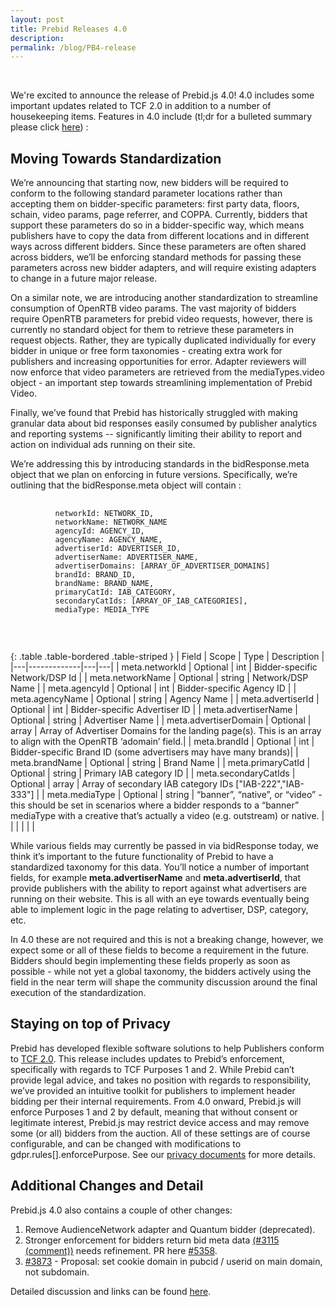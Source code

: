 ```yaml
---
layout: post
title: Prebid Releases 4.0
description:
permalink: /blog/PB4-release
---
```


<br>

We're excited to announce the release of Prebid.js 4.0!  4.0 includes some important updates related to TCF 2.0 in addition to a number of housekeeping items.  Features in 4.0 include (tl;dr for a bulleted summary please click [here](https://github.com/prebid/Prebid.js/releases)) :

## Moving Towards Standardization

We’re announcing that starting now, new bidders will be required to conform to the following standard parameter locations rather than accepting them on bidder-specific parameters: first party data, floors, schain, video params, page referrer, and COPPA. Currently, bidders that support these parameters do so in a bidder-specific way, which means publishers have to copy the data from different locations and in different ways across different bidders.   Since these parameters are often shared across bidders, we’ll be enforcing standard methods for passing these parameters across new bidder adapters, and will require existing adapters to change in a future major release.  

On a similar note, we are introducing another standardization to streamline consumption of OpenRTB video params.  The vast majority of bidders require OpenRTB parameters for prebid video requests, however, there is currently no standard object for them to retrieve these parameters in request objects.  Rather, they are typically duplicated individually for every bidder in unique or free form taxonomies - creating extra work for publishers and increasing opportunities for error.  Adapter reviewers will now enforce that video parameters are retrieved from the mediaTypes.video object - an important step towards streamlining implementation of Prebid Video.  

Finally, we’ve found that Prebid has historically struggled with making granular data about bid responses easily consumed by publisher analytics and reporting systems -- significantly limiting their ability to report and action on individual ads running on their site.  

We’re addressing this by introducing standards in the bidResponse.meta object that we plan on enforcing in future versions.  Specifically, we’re outlining that the bidResponse.meta object will contain :

<div>
<pre>
  <code>
          networkId: NETWORK_ID,
          networkName: NETWORK_NAME
          agencyId: AGENCY_ID,
          agencyName: AGENCY_NAME,
          advertiserId: ADVERTISER_ID,
          advertiserName: ADVERTISER_NAME,
          advertiserDomains: [ARRAY_OF_ADVERTISER_DOMAINS]
          brandId: BRAND_ID,
          brandName: BRAND_NAME,
          primaryCatId: IAB_CATEGORY,
          secondaryCatIds: [ARRAY_OF_IAB_CATEGORIES],
          mediaType: MEDIA_TYPE
  </code>
</pre>
</div>

<div>
<br>
</div>


{: .table .table-bordered .table-striped }
| Field  | Scope | Type | Description  |   
|---|-------------|---|---|
|  meta.networkId | Optional  | int  | Bidder-specific Network/DSP Id  |
|  meta.networkName | Optional  | string  | Network/DSP Name  |
|  meta.agencyId | Optional  | int  | Bidder-specific Agency ID  |
|  meta.agencyName | Optional  | string  | Agency Name  |
|  meta.advertiserId | Optional  | int  | Bidder-specific Advertiser ID  |
|  meta.advertiserName | Optional  | string  | Advertiser Name  |
|  meta.advertiserDomain | Optional  | array  | Array of Advertiser Domains for the landing page(s). This is an array to align with the OpenRTB ‘adomain’ field.|
|  meta.brandId | Optional  | int  | Bidder-specific Brand ID (some advertisers may have many brands)|
|  meta.brandName | Optional  | string  | Brand Name  |
|  meta.primaryCatId | Optional  | string  | Primary IAB category ID  |
|  meta.secondaryCatIds | Optional  | array  | Array of secondary IAB category IDs ["IAB-222","IAB-333"]  |
|  meta.mediaType | Optional  | string  | “banner”, “native”, or “video” - this should be set in scenarios where a bidder responds to a “banner” mediaType with a creative that’s actually a video (e.g. outstream) or native.  |
|   |   |   |   |

While various fields may currently be passed in via bidResponse today, we think it’s important to the future functionality of Prebid to have a standardized taxonomy for this data.  You’ll notice a number of important fields, for example **meta.advertiserName** and **meta.advertiserId**, that provide publishers with the ability to report against what advertisers are running on their website.   This is all with an eye towards eventually being able to implement logic in the page relating to advertiser, DSP, category, etc.  

In 4.0 these are not required and this is not a breaking change, however, we expect some or all of these fields to become a requirement in the future.   Bidders should begin implementing these fields properly as soon as possible - while not yet a global taxonomy, the bidders actively using the field in the near term will shape the community discussion around the final execution of the standardization.  

## Staying on top of Privacy

Prebid has developed flexible software solutions to help Publishers conform to [TCF 2.0](https://iabeurope.eu/tcf-2-0/).  This release includes updates to Prebid’s enforcement, specifically with regards to TCF Purposes 1 and 2.  While Prebid can’t provide legal advice, and takes no position with regards to responsibility, we’ve provided an intuitive toolkit for publishers to implement header bidding per their internal requirements.  From 4.0 onward, Prebid.js will enforce Purposes 1 and 2 by default, meaning that without consent or legitimate interest, Prebid.js may restrict device access and may remove some (or all) bidders from the auction.  All of these settings are of course configurable, and can be changed with modifications to gdpr.rules[].enforcePurpose. See our [privacy documents](http://prebid.org/dev-docs/modules/gdprEnforcement.html) for more details.

## Additional Changes and Detail

Prebid.js 4.0 also contains a couple of other changes:  

1. Remove AudienceNetwork adapter and Quantum bidder (deprecated).
2. Stronger enforcement for bidders return bid meta data [(#3115 (comment))](https://github.com/prebid/Prebid.js/issues/3115) needs refinement. PR here [#5358](https://github.com/prebid/Prebid.js/pull/5358).
3. [#3873](https://github.com/prebid/Prebid.js/issues/3873) - Proposal: set cookie domain in pubcid / userid on main domain, not subdomain.

Detailed discussion and links can be found [here](https://github.com/prebid/Prebid.js/issues/4824).
